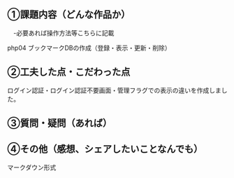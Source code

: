 ## ①課題内容（どんな作品か）
　-必要あれば操作方法等こちらに記載

 php04 ブックマークDBの作成（登録・表示・更新・削除）


## ②工夫した点・こだわった点
ログイン認証・ログイン認証不要画面・管理フラグでの表示の違いを作成しました。

## ③質問・疑問（あれば）


## ④その他（感想、シェアしたいことなんでも）

マークダウン形式
